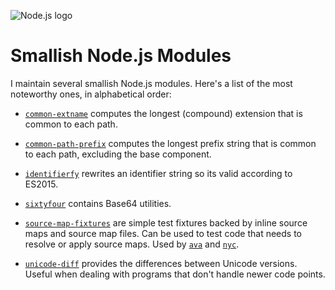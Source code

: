 ![Node.js logo](/static/0a2dbcaac5da8f87f018baf9cf857ad9/nodejs.svg)

# Smallish Node.js Modules

I maintain several smallish Node.js modules. Here's a list of the most
noteworthy ones, in alphabetical order:

* [`common-extname`](https://github.com/novemberborn/common-extname) computes
the longest (compound) extension that is common to each path.

* [`common-path-prefix`](https://github.com/novemberborn/common-path-prefix)
computes the longest prefix string that is common to each path, excluding the
base component.

* [`identifierfy`](https://github.com/novemberborn/identifierfy) rewrites an
identifier string so its valid according to ES2015.

* [`sixtyfour`](https://github.com/novemberborn/sixtyfour) contains Base64
utilities.

* [`source-map-fixtures`](https://github.com/novemberborn/source-map-fixtures)
are simple test fixtures backed by inline source maps and source map files. Can
be used to test code that needs to resolve or apply source maps. Used by
[`ava`](https://github.com/sindresorhus/ava) and
[`nyc`](https://github.com/bcoe/nyc).

* [`unicode-diff`](https://github.com/novemberborn/unicode-diff) provides the
differences between Unicode versions. Useful when dealing with programs that
don't handle newer code points.
